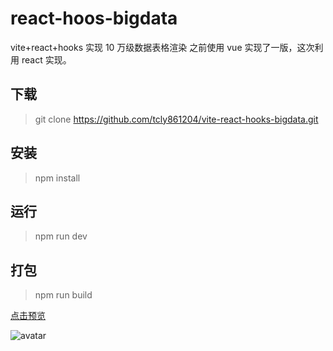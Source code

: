 # react-hoos-bigdata

vite+react+hooks 实现 10 万级数据表格渲染
之前使用 vue 实现了一版，这次利用 react 实现。

## 下载

> git clone https://github.com/tcly861204/vite-react-hooks-bigdata.git

## 安装

> npm install

## 运行

> npm run dev

## 打包

> npm run build

[点击预览](https://tcly861204.github.io/vite-react-hooks-bigdata/)

![avatar](./doc/bigdata.png)
